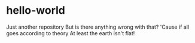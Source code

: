 # hello-world
Just another repository
But is there anything wrong with that?
'Cause if all goes according to theory
At least the earth isn't flat!
